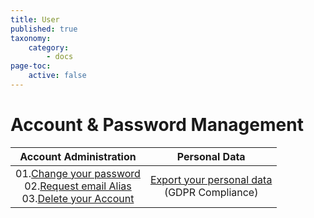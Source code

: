 ```yaml
---
title: User
published: true
taxonomy:
    category:
        - docs
page-toc:
    active: false
---
```

# Account & Password Management


|**Account Administration**|**Personal Data**|
|:--:|:--:|
|01.[Change your password](/user/account_password/password-change/)<br>02.[Request email Alias](/user/account_password/alias-request)<br>03.[Delete your Account](/user/account_password/account-deletion)|[Export your personal data](gdpr)<br>(GDPR Compliance)
